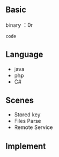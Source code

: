 ## Basic
binary ：0r

```
code
```

## Language
- java
- php
- C#

## Scenes
- Stored key
- Files Parse
- Remote Service

## Implement


